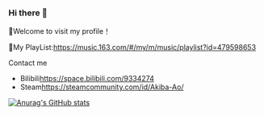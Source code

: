 ### Hi there 👋
🎉Welcome to visit my profile！

🎵My PlayList:<https://music.163.com/#/my/m/music/playlist?id=479598653>

Contact me
- Bilibili<https://space.bilibili.com/9334274>
- Steam<https://steamcommunity.com/id/Akiba-Ao/>

[![Anurag's GitHub stats](https://github-readme-stats.vercel.app/api?username=AkibaAo)](https://github.com/anuraghazra/github-readme-stats)

<!--
**AkibaAo/AkibaAo** is a ✨ _special_ ✨ repository because its `README.md` (this file) appears on your GitHub profile.

Here are some ideas to get you started:

- 🔭 I’m currently working on ...
- 🌱 I’m currently learning ...
- 👯 I’m looking to collaborate on ...
- 🤔 I’m looking for help with ...
- 💬 Ask me about ...
- 📫 How to reach me: ...
- 😄 Pronouns: ...
- ⚡ Fun fact: ...
-->
